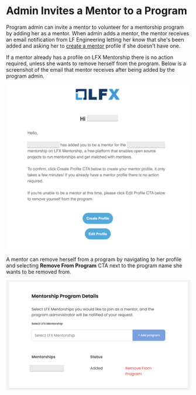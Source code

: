 # Admin Invites a Mentor to a Program

Program admin can invite a mentor to volunteer for a mentorship program by adding her as a mentor. When admin adds a mentor, the mentor receives an email notification from LF Engineering letting her know that she's been added and asking her to [create a mentor](../../mentees/create-a-mentee-profile.md) profile if she doesn't have one.

If a mentor already has a profile on LFX Mentorship there is no action required, unless she wants to remove herself from the program. Below is a screenshot of the email that mentor receives after being added by the program admin.



![](../../../.gitbook/assets/mentor-invite-email.png)

A mentor can remove herself from a program by navigating to her profile and selecting **Remove From Program** CTA next to the program name she wants to be removed from.

![](../../../.gitbook/assets/remove-from-program.png)

